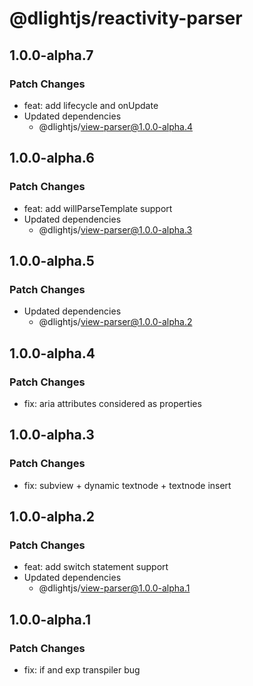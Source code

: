 # @dlightjs/reactivity-parser

## 1.0.0-alpha.7

### Patch Changes

- feat: add lifecycle and onUpdate
- Updated dependencies
  - @dlightjs/view-parser@1.0.0-alpha.4

## 1.0.0-alpha.6

### Patch Changes

- feat: add willParseTemplate support
- Updated dependencies
  - @dlightjs/view-parser@1.0.0-alpha.3

## 1.0.0-alpha.5

### Patch Changes

- Updated dependencies
  - @dlightjs/view-parser@1.0.0-alpha.2

## 1.0.0-alpha.4

### Patch Changes

- fix: aria attributes considered as properties

## 1.0.0-alpha.3

### Patch Changes

- fix: subview + dynamic textnode + textnode insert

## 1.0.0-alpha.2

### Patch Changes

- feat: add switch statement support
- Updated dependencies
  - @dlightjs/view-parser@1.0.0-alpha.1

## 1.0.0-alpha.1

### Patch Changes

- fix: if and exp transpiler bug

